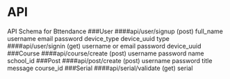 API
=================
API Schema for Bttendance
###User
####api/user/signup (post)
    full_name
    username
    email
    password
    device_type
    device_uuid
    type
####api/user/signin (get)
    username or email
    password
    device_uuid
###Course
####api/course/create (post)
    username
    password
    name
    school_id
###Post
####api/post/create (post)
    username
    password
    title
    message
    course_id
###Serial
####api/serial/validate (get)
    serial

